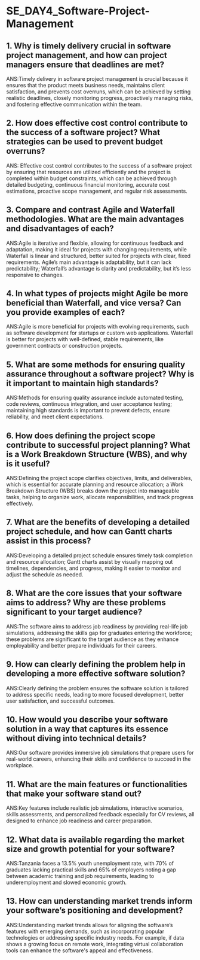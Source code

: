 # SE_DAY4_Software-Project-Management
## 1. Why is timely delivery crucial in software project management, and how can project managers ensure that deadlines are met?
ANS:Timely delivery in software project management is crucial because it ensures that the product meets business needs, maintains client satisfaction, and prevents cost overruns, which can be achieved by setting realistic deadlines, closely monitoring progress, proactively managing risks, and fostering effective communication within the team.

## 2. How does effective cost control contribute to the success of a software project? What strategies can be used to prevent budget overruns?
ANS: Effective cost control contributes to the success of a software project by ensuring that resources are utilized efficiently and the project is completed within budget constraints, which can be achieved through detailed budgeting, continuous financial monitoring, accurate cost estimations, proactive scope management, and regular risk assessments.

## 3. Compare and contrast Agile and Waterfall methodologies. What are the main advantages and disadvantages of each?
ANS:Agile is iterative and flexible, allowing for continuous feedback and adaptation, making it ideal for projects with changing requirements, while Waterfall is linear and structured, better suited for projects with clear, fixed requirements. Agile’s main advantage is adaptability, but it can lack predictability; Waterfall’s advantage is clarity and predictability, but it’s less responsive to changes.

## 4. In what types of projects might Agile be more beneficial than Waterfall, and vice versa? Can you provide examples of each?
ANS:Agile is more beneficial for projects with evolving requirements, such as software development for startups or custom web applications. Waterfall is better for projects with well-defined, stable requirements, like government contracts or construction projects.

## 5. What are some methods for ensuring quality assurance throughout a software project? Why is it important to maintain high standards?
ANS:Methods for ensuring quality assurance include automated testing, code reviews, continuous integration, and user acceptance testing; maintaining high standards is important to prevent defects, ensure reliability, and meet client expectations.

## 6. How does defining the project scope contribute to successful project planning? What is a Work Breakdown Structure (WBS), and why is it useful?
ANS:Defining the project scope clarifies objectives, limits, and deliverables, which is essential for accurate planning and resource allocation; a Work Breakdown Structure (WBS) breaks down the project into manageable tasks, helping to organize work, allocate responsibilities, and track progress effectively.

## 7. What are the benefits of developing a detailed project schedule, and how can Gantt charts assist in this process?
ANS:Developing a detailed project schedule ensures timely task completion and resource allocation; Gantt charts assist by visually mapping out timelines, dependencies, and progress, making it easier to monitor and adjust the schedule as needed.

## 8. What are the core issues that your software aims to address? Why are these problems significant to your target audience?
ANS:The software aims to address job readiness by providing real-life job simulations, addressing the skills gap for graduates entering the workforce; these problems are significant to the target audience as they enhance employability and better prepare individuals for their careers.

## 9. How can clearly defining the problem help in developing a more effective software solution?
ANS:Clearly defining the problem ensures the software solution is tailored to address specific needs, leading to more focused development, better user satisfaction, and successful outcomes.
## 10. How would you describe your software solution in a way that captures its essence without diving into technical details?
ANS:Our software provides immersive job simulations that prepare users for real-world careers, enhancing their skills and confidence to succeed in the workplace.

## 11. What are the main features or functionalities that make your software stand out?
ANS:Key features include realistic job simulations, interactive scenarios, skills assessments, and personalized feedback especially for CV reviews, all designed to enhance job readiness and career preparation.

## 12. What data is available regarding the market size and growth potential for your software?
ANS:Tanzania faces a 13.5% youth unemployment rate, with 70% of graduates lacking practical skills and 65% of employers noting a gap between academic training and job requirements, leading to underemployment and slowed economic growth.

## 13. How can understanding market trends inform your software’s positioning and development?
ANS:Understanding market trends allows for aligning the software’s features with emerging demands, such as incorporating popular technologies or addressing specific industry needs. For example, if data shows a growing focus on remote work, integrating virtual collaboration tools can enhance the software's appeal and effectiveness.
